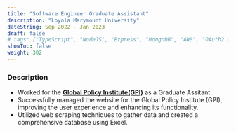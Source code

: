 ```yaml
---
title: "Software Engineer Graduate Assistant"
description: "Loyola Marymount University"
dateString: Sep 2022 - Jan 2023
draft: false
# tags: ["TypeScript", "NodeJS", "Express", "MongoDB", "AWS", "OAuth2.0"]
showToc: false
weight: 302
---
```


### Description

- Worked for the **[Global Policy Institute(GPI)](https://bellarmine.lmu.edu/gpi/)** as a Graduate Assitant.
- Successfully managed the website for the Global Policy Institute (GPI), improving the user experience and enhancing its functionality. 
- Utilized web scraping techniques to gather data and created a comprehensive database using Excel.
